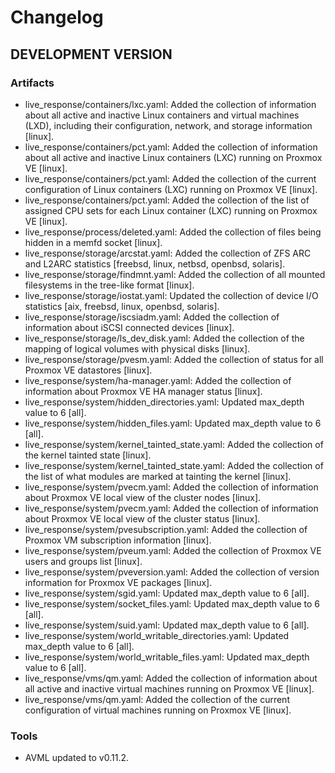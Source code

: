 # Changelog

## DEVELOPMENT VERSION

### Artifacts

- live_response/containers/lxc.yaml: Added the collection of information about all active and inactive Linux containers and virtual machines (LXD), including their configuration, network, and storage information [linux].
- live_response/containers/pct.yaml: Added the collection of information about all active and inactive Linux containers (LXC) running on Proxmox VE [linux].
- live_response/containers/pct.yaml: Added the collection of the current configuration of Linux containers (LXC) running on Proxmox VE [linux].
- live_response/containers/pct.yaml: Added the collection of the list of assigned CPU sets for each Linux container (LXC) running on Proxmox VE [linux].
- live_response/process/deleted.yaml: Added the collection of files being hidden in a memfd socket [linux].
- live_response/storage/arcstat.yaml: Added the collection of ZFS ARC and L2ARC statistics [freebsd, linux, netbsd, openbsd, solaris].
- live_response/storage/findmnt.yaml: Added the collection of all mounted filesystems in the tree-like format [linux].
- live_response/storage/iostat.yaml: Updated the collection of device I/O statistics [aix, freebsd, linux, openbsd, solaris].
- live_response/storage/iscsiadm.yaml: Added the collection of information about iSCSI connected devices [linux].
- live_response/storage/ls_dev_disk.yaml: Added the collection of the mapping of logical volumes with physical disks [linux].
- live_response/storage/pvesm.yaml: Added the collection of status for all Proxmox VE datastores [linux].
- live_response/system/ha-manager.yaml: Added the collection of information about Proxmox VE HA manager status [linux].
- live_response/system/hidden_directories.yaml: Updated max_depth value to 6 [all].
- live_response/system/hidden_files.yaml: Updated max_depth value to 6 [all].
- live_response/system/kernel_tainted_state.yaml: Added the collection of the kernel tainted state [linux].
- live_response/system/kernel_tainted_state.yaml: Added the collection of the list of what modules are marked at tainting the kernel [linux].
- live_response/system/pvecm.yaml: Added the collection of information about Proxmox VE local view of the cluster nodes [linux].
- live_response/system/pvecm.yaml: Added the collection of information about Proxmox VE local view of the cluster status [linux].
- live_response/system/pvesubscription.yaml: Added the collection of Proxmox VM subscription information [linux].
- live_response/system/pveum.yaml: Added the collection of Proxmox VE users and groups list [linux].
- live_response/system/pveversion.yaml: Added the collection of version information for Proxmox VE packages [linux].
- live_response/system/sgid.yaml: Updated max_depth value to 6 [all].
- live_response/system/socket_files.yaml: Updated max_depth value to 6 [all].
- live_response/system/suid.yaml: Updated max_depth value to 6 [all].
- live_response/system/world_writable_directories.yaml: Updated max_depth value to 6 [all].
- live_response/system/world_writable_files.yaml: Updated max_depth value to 6 [all].
- live_response/vms/qm.yaml: Added the collection of information about all active and inactive virtual machines running on Proxmox VE [linux].
- live_response/vms/qm.yaml: Added the collection of the current configuration of virtual machines running on Proxmox VE [linux].

### Tools

- AVML updated to v0.11.2.